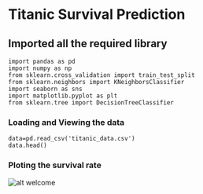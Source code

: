 # Titanic Survival Prediction


## Imported all the required library
```
import pandas as pd
import numpy as np
from sklearn.cross_validation import train_test_split
from sklearn.neighbors import KNeighborsClassifier
import seaborn as sns
import matplotlib.pyplot as plt
from sklearn.tree import DecisionTreeClassifier

```
### Loading and Viewing the data

~~~
data=pd.read_csv('titanic_data.csv')
data.head()
~~~

### Ploting the survival rate
![alt welcome](https://github.com/rahuljadli/Titanic-Survival-Prediction/tree/master/screen_shots/survived_people.png)
